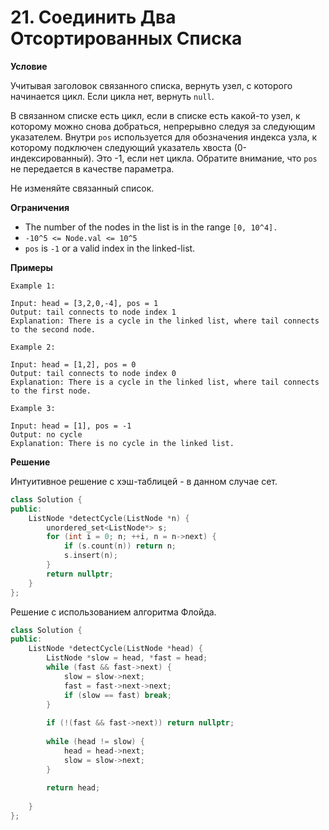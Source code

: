 # 21. Соединить Два Отсортированных Списка

**Условие**

Учитывая заголовок связанного списка, вернуть узел, с которого начинается цикл. Если цикла нет, вернуть `null`.

В связанном списке есть цикл, если в списке есть какой-то узел, к которому можно снова добраться, непрерывно следуя за следующим указателем. Внутри `pos` используется для обозначения индекса узла, к которому подключен следующий указатель хвоста (0-индексированный). Это -1, если нет цикла. Обратите внимание, что `pos` не передается в качестве параметра.

Не изменяйте связанный список.

**Ограничения**
- The number of the nodes in the list is in the range `[0, 10^4].`
- `-10^5 <= Node.val <= 10^5`
- `pos` is `-1` or a valid index in the linked-list.


**Примеры**
```
Example 1:

Input: head = [3,2,0,-4], pos = 1
Output: tail connects to node index 1
Explanation: There is a cycle in the linked list, where tail connects to the second node.

Example 2:

Input: head = [1,2], pos = 0
Output: tail connects to node index 0
Explanation: There is a cycle in the linked list, where tail connects to the first node.

Example 3:

Input: head = [1], pos = -1
Output: no cycle
Explanation: There is no cycle in the linked list.
```


**Решение**

Интуитивное решение с хэш-таблицей - в данном случае сет.

```C++
class Solution {
public:
    ListNode *detectCycle(ListNode *n) {
        unordered_set<ListNode*> s;
        for (int i = 0; n; ++i, n = n->next) {
            if (s.count(n)) return n;
            s.insert(n);
        }
        return nullptr;
    }
};
```

Решение с использованием алгоритма Флойда.

```C++
class Solution {
public:
    ListNode *detectCycle(ListNode *head) {
        ListNode *slow = head, *fast = head;
        while (fast && fast->next) {
            slow = slow->next;
            fast = fast->next->next;
            if (slow == fast) break;
        }
        
        if (!(fast && fast->next)) return nullptr;
        
        while (head != slow) {
            head = head->next;
            slow = slow->next;
        }
        
        return head;
        
    }
};
```